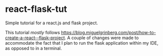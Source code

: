 # react-flask-tut
Simple tutorial for a react.js and flask project.

This tutorial _mostly_ follows https://blog.miguelgrinberg.com/post/how-to-create-a-react--flask-project.  A couple of changes were made to accommodate the fact that I plan to run the flask application within my IDE, as opposed to in a terminal. 

